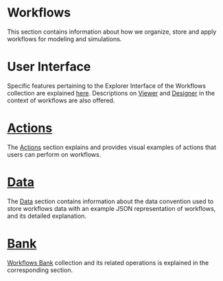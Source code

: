 # Workflows

This section contains information about how we organize, store and apply workflows for modeling and simulations.

# User Interface

Specific features pertaining to the Explorer Interface of the Workflows collection are explained [here](ui/explorer.md). Descriptions on [Viewer](ui/viewer.md) and [Designer](/workflow-designer/overview.md) in the context of workflows are also offered.

# [Actions](actions/overview.md)

The [Actions](actions/overview.md) section explains and provides visual examples of actions that users can perform on workflows.

# [Data](data/data.md)

The [Data](data/data.md) section contains information about the data convention used to store workflows data with an example JSON representation of workflows, and its detailed explanation.

# [Bank](bank.md)

[Workflows Bank](bank.md) collection and its related operations is explained in the corresponding section.
